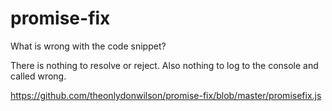 # promise-fix
What is wrong with the code snippet?

There is nothing to resolve or reject. Also nothing to log to the console and called wrong.

https://github.com/theonlydonwilson/promise-fix/blob/master/promisefix.js
